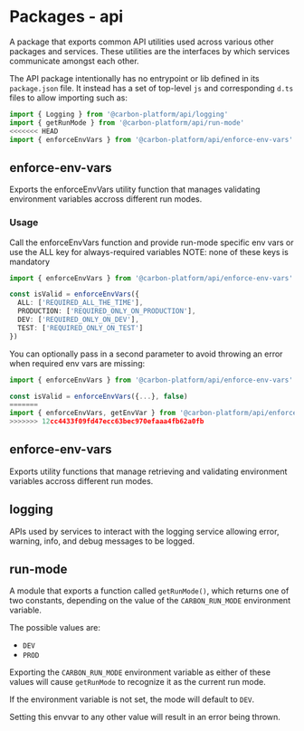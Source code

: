 # Packages - api

A package that exports common API utilities used across various other packages and services. These
utilities are the interfaces by which services communicate amongst each other.

The API package intentionally has no entrypoint or lib defined in its `package.json` file. It
instead has a set of top-level `js` and corresponding `d.ts` files to allow importing such as:

```ts
import { Logging } from '@carbon-platform/api/logging'
import { getRunMode } from '@carbon-platform/api/run-mode'
<<<<<<< HEAD
import { enforceEnvVars } from '@carbon-platform/api/enforce-env-vars'
```

## enforce-env-vars

Exports the enforceEnvVars utility function that manages validating environment variables accross
different run modes.

### Usage

Call the enforceEnvVars function and provide run-mode specific env vars or use the ALL key for
always-required variables NOTE: none of these keys is mandatory

```ts
import { enforceEnvVars } from '@carbon-platform/api/enforce-env-vars'

const isValid = enforceEnvVars({
  ALL: ['REQUIRED_ALL_THE_TIME'],
  PRODUCTION: ['REQUIRED_ONLY_ON_PRODUCTION'],
  DEV: ['REQUIRED_ONLY_ON_DEV'],
  TEST: ['REQUIRED_ONLY_ON_TEST']
})
```

You can optionally pass in a second parameter to avoid throwing an error when required env vars are
missing:

```ts
import { enforceEnvVars } from '@carbon-platform/api/enforce-env-vars'

const isValid = enforceEnvVars({...}, false)
=======
import { enforceEnvVars, getEnvVar } from '@carbon-platform/api/enforce-env-vars'
>>>>>>> 12cc4433f09fd47ecc63bec970efaaa4fb62a0fb
```

## enforce-env-vars

Exports utility functions that manage retrieving and validating environment variables accross
different run modes.

## logging

APIs used by services to interact with the logging service allowing error, warning, info, and debug
messages to be logged.

## run-mode

A module that exports a function called `getRunMode()`, which returns one of two constants,
depending on the value of the `CARBON_RUN_MODE` environment variable.

The possible values are:

- `DEV`
- `PROD`

Exporting the `CARBON_RUN_MODE` environment variable as either of these values will cause
`getRunMode` to recognize it as the current run mode.

If the environment variable is not set, the mode will default to `DEV`.

Setting this envvar to any other value will result in an error being thrown.
